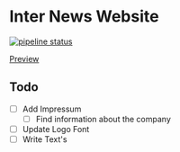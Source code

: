 # Inter News Website

[![pipeline status](https://gitlab.com/cwatzl/Intermedia-Web/badges/master/pipeline.svg)](https://gitlab.com/cwatzl/Intermedia-Web/commits/master)


[Preview](https://cwatzl.gitlab.io/Intermedia-Web)

## Todo

- [ ] Add Impressum
  - [ ] Find information about the company
- [ ] Update Logo Font
- [ ] Write Text's
